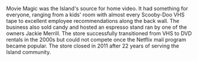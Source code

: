 Movie Magic was the Island's source for home video. It had something for everyone, ranging from a kids' room with almost every Scooby-Doo VHS tape to excellent employee recommendations along the back wall. The business also sold candy and hosted an espresso stand ran by one of the owners Jackie Merrill. The store successfully transitioned from VHS to DVD rentals in the 2000s but could not compete once the Netflix mail program became popular. The store closed in 2011 after 22 years of serving the Island community.
